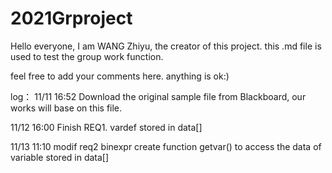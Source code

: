 # 2021Grproject
Hello everyone, I am WANG Zhiyu, the creator of this project.
this .md file is used to test the group work function.

feel free to add your comments here.
anything is ok:)

log：
11/11 16:52
Download the original sample file from Blackboard, our works will base on this file.

11/12 16:00
Finish REQ1. vardef stored in data[]

11/13 11:10
modif req2 binexpr 
create function getvar() to access the data of variable stored in data[]
